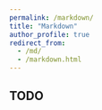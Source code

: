 ```yaml
---
permalink: /markdown/
title: "Markdown"
author_profile: true
redirect_from: 
  - /md/
  - /markdown.html
---
```


## TODO


